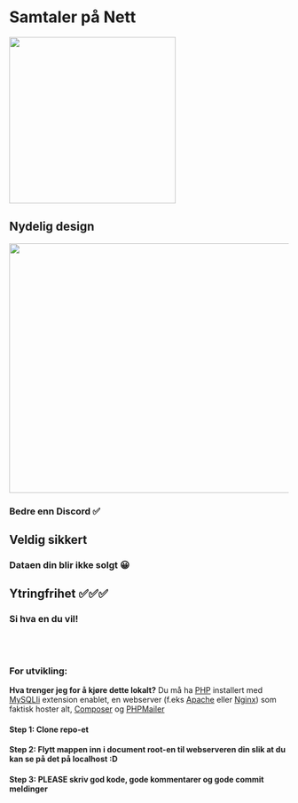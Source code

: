 
# Samtaler på Nett
<img src="https://github.com/user-attachments/assets/ce1fb91e-5326-441f-ad19-29a8d6192546" width="300" height="300">

## Nydelig design

<img src="https://github.com/user-attachments/assets/527c6362-8ad5-40d2-9b1b-11c3fd0b15a2" width="800" height="450">

### Bedre enn Discord ✅

## Veldig sikkert
### Dataen din blir ikke solgt 😀
<!--(her skal det være et bilde av et eller annet... sikkert noe som det i Ord på Nett readme-en, for eksempel den låsen)-->

## Ytringfrihet ✅✅✅
### Si hva en du vil!
<!--(her skal det være et bilde av en mann som snakker eller noe, idk)-->

<br> <br>

### For utvikling:
**Hva trenger jeg for å kjøre dette lokalt?**
Du må ha [PHP](https://www.php.net) installert med [MySQLIi](https://www.php.net/manual/en/mysqli.installation.php) extension enablet, en webserver (f.eks [Apache](https://httpd.apache.org/) eller [Nginx](https://nginx.org)) som faktisk hoster alt, [Composer](https://getcomposer.org) og [PHPMailer](https://github.com/PHPMailer/PHPMailer)

#### Step 1: Clone repo-et
#### Step 2: Flytt mappen inn i document root-en til webserveren din slik at du kan se på det på localhost :D
#### Step 3: PLEASE skriv god kode, gode kommentarer og gode commit meldinger
